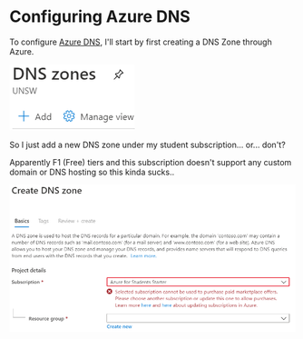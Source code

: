 # Configuring Azure DNS

To configure [Azure DNS](https://docs.microsoft.com/en-us/learn/modules/host-domain-azure-dns/3-configure-azure-dns-host-domain), I'll start by first creating a DNS Zone through Azure.

![DNS zones on Azure Portal](../../../.gitbook/assets/image%20%28114%29.png)

So I just add a new DNS zone under my student subscription... or... don't?

Apparently F1 \(Free\) tiers and this subscription doesn't support any custom domain or DNS hosting so this kinda sucks..

![](../../../.gitbook/assets/image%20%28116%29.png)



